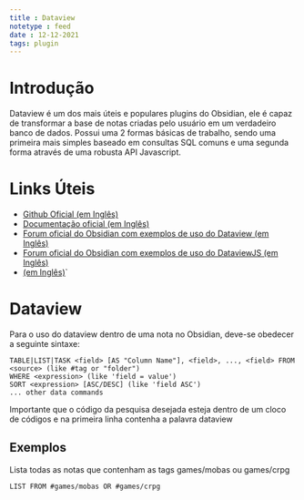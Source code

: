 ```yaml
---
title : Dataview
notetype : feed
date : 12-12-2021
tags: plugin
---
```


# Introdução
Dataview é um dos mais úteis e populares plugins do Obsidian, ele é capaz de transformar a base de notas criadas pelo usuário em um verdadeiro banco de dados. Possui uma 2 formas básicas de trabalho, sendo uma primeira mais simples baseado em consultas SQL comuns e uma segunda forma através de uma robusta API Javascript.

# Links Úteis

- [Github Oficial (em Inglês)](https://github.com/blacksmithgu/obsidian-dataview)
- [Documentação oficial (em Inglês)](https://blacksmithgu.github.io/obsidian-dataview/)
- [Forum oficial do Obsidian com exemplos de uso do Dataview (em Inglês)](https://forum.obsidian.md/t/dataview-plugin-snippet-showcase/)
- [Forum oficial do Obsidian com exemplos de uso do DataviewJS  (em Inglês)](https://forum.obsidian.md/t/dataviewjs-snippet-showcase)
- [ (em Inglês)]()`

# Dataview
Para o uso do dataview dentro de uma nota no Obsidian, deve-se obedecer a seguinte sintaxe:

```dataview
TABLE|LIST|TASK <field> [AS "Column Name"], <field>, ..., <field> FROM <source> (like #tag or "folder")
WHERE <expression> (like 'field = value')
SORT <expression> [ASC/DESC] (like 'field ASC')
... other data commands
```

Importante que o código da pesquisa desejada esteja dentro de um cloco de códigos e na primeira linha contenha a palavra dataview

## Exemplos

Lista todas as notas que contenham as tags games/mobas ou games/crpg
```dataview
LIST FROM #games/mobas OR #games/crpg
```

